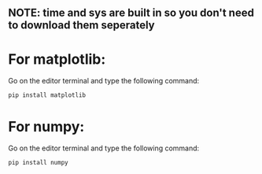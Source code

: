 ## NOTE: time and sys are built in so you don't need to download them seperately ##
 
# For matplotlib: #
Go on the editor terminal and type the following command:
~~~
pip install matplotlib
~~~

# For numpy: #
Go on the editor terminal and type the following command:
~~~
pip install numpy
~~~



